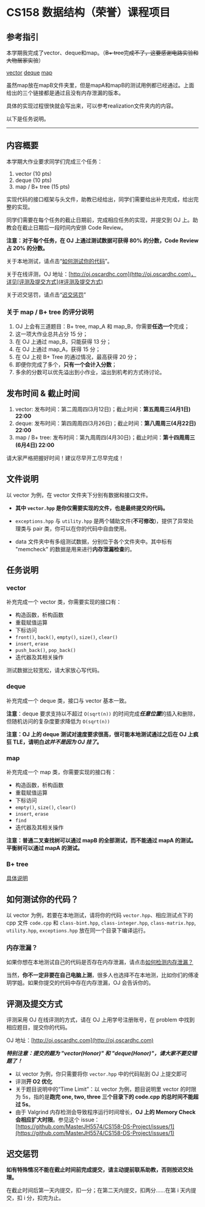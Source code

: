 # CS158 数据结构（荣誉）课程项目

## 参考指引

本学期我完成了vector、deque和map。（~~B+ tree完成不了，这要感谢电路实验和大物居家实验~~）

[vector](https://github.com/Victrid/CS158-DS-project/blob/master/vector/vector.hpp) [deque](https://github.com/Victrid/CS158-DS-project/blob/master/deque/deque.hpp) [map](https://github.com/Victrid/CS158-DS-project/blob/master/mapB/map.hpp)

虽然map放在mapB文件夹里，但是mapA和mapB的测试用例都已经通过。上面给出的三个链接都是通过且没有内存泄漏的版本。

具体的实现过程很快就会写出来，可以参考realization文件夹内的内容。

以下是任务说明。

---

## 内容概要

本学期大作业要求同学们完成三个任务：

1. vector (10 pts)
2. deque (10 pts)
3. map / B+ tree (15 pts)

实现代码的接口框架与头文件，助教已经给出，同学们需要给出补充完成，给出完整的实现。

同学们需要在每个任务的截止日期前，完成相应任务的实现，并提交到 OJ 上。助教会在截止日期后一段时间内安排 Code Review。

**注意：对于每个任务，在 OJ 上通过测试数据可获得 80% 的分数，Code Review 占 20% 的分数。**

关于本地测试，请点击“[如何测试你的代码](#如何测试你的代码)”。

关于在线评测，OJ 地址：[http://oj.oscardhc.com](http://oj.oscardhc.com)，详见[评测及提交方式](#评测及提交方式)

关于迟交惩罚，请点击“[迟交惩罚](#迟交惩罚)”

### 关于 map / B+ tree 的评分说明

1. OJ 上会有三道题目：B+ tree, map_A 和 map_B，你需要**任选一个**完成；
2. 这一项大作业总共占分 15 分；
3. 在 OJ 上通过 map_B，只能获得 13 分；
4. 在 OJ 上通过 map_A，获得 15 分；
5. 在 OJ 上视 B+ Tree 的通过情况，最高获得 20 分；
6. 即便你完成了多个，**只有一个会计入分数**；
7. 多余的分数可以优先溢出到小作业，溢出到机考的方式待讨论。

## 发布时间 & 截止时间

1. vector: 发布时间：第二周周四(3月12日)；截止时间：**第五周周三(4月1日)  22:00**
2. deque: 发布时间：第四周周四(3月26日)；截止时间：**第八周周三(4月22日)  22:00**
3. map / B+ tree: 发布时间：第九周周四(4月30日)；截止时间：**第十四周周三(6月4日) 22:00**

请大家严格把握好时间！建议尽早开工尽早完成！

## 文件说明

以 vector 为例，在 vector 文件夹下分别有数据和接口文件。

* **其中 `vector.hpp` 是你仅需要实现的文件，也是最终提交的代码。**

* `exceptions.hpp` 与 `utility.hpp` 是两个辅助文件(**不可修改**)，提供了异常处理类与 pair 类，你可以在你的代码中自由使用。
* data 文件夹中有多组测试数据，分别位于各个文件夹中。其中标有 "memcheck" 的数据是用来进行**内存泄漏检查**的。

## 任务说明

### vector

补充完成一个 vector 类，你需要实现的接口有：

* 构造函数，析构函数
* 重载赋值运算
* 下标访问
* `front()`, `back()`, `empty()`, `size()`, `clear()`
* `insert`, `erase`
* `push_back()`, `pop_back()`
* 迭代器及其相关操作

测试数据比较宽松，请大家放心写代码。

### deque

补充完成一个 deque 类，接口与 vector 基本一致。

**注意**：deque 要求支持以不超过 `O(sqrt(n))` 的时间完成***任意位置***的插入和删除，但随机访问的复杂度要求降低为 `O(sqrt(n))`

**注意：OJ 上的 deque 测试对速度要求很高，很可能本地测试通过之后在 OJ 上疯狂 TLE，请明白*这并不是因为 OJ 挂了*。** 

### map

补充完成一个 map 类，你需要实现的接口有：

* 构造函数，析构函数
* 重载赋值运算
* 下标访问
* `empty()`, `size()`, `clear()`
* `insert`, `erase`
* `find`
* 迭代器及其相关操作

**注意：普通二叉查找树可以通过 mapB 的全部测试，而不能通过 mapA 的测试。平衡树可以通过 mapA 的测试。**

### B+ tree

[具体说明](./B+Tree/readme.md)

## 如何测试你的代码？

以 vector 为例，若要在本地测试，请将你的代码 `vector.hpp`、相应测试点下的 cpp 文件 `code.cpp`  和 `class-bint.hpp`, `class-integer.hpp`, `class-matrix.hpp`, `utility.hpp`, `exceptions.hpp` 放在同一个目录下编译运行。

### 内存泄漏？

如果你想在本地测试自己的代码是否存在内存泄漏，请点击[如何检测内存泄漏？](https://github.com/MasterJH5574/CS158-DS-Project/blob/master/tutorials/detect-memory-leak/detect-memory-leak.md)

当然，**你不一定非要在自己电脑上测**，很多人也选择不在本地测，比如你们的傅凌玥学姐。如果你提交的代码中存在内存泄漏，OJ 会告诉你的。

## 评测及提交方式

评测采用 OJ 在线评测的方式，请在 OJ 上用学号注册账号，在 problem 中找到相应题目，提交你的代码。

OJ 地址：[http://oj.oscardhc.com](http://oj.oscardhc.com)

***特别注意：提交的题为 "vector(Honor)" 和 "deque(Honor)"，请大家不要交错题了！***

* 以 vector 为例，你只需要将你 `vector.hpp` 中的代码贴到 OJ 上提交即可
* 评测**开 O2 优化**
* 关于题目说明中的“Time Limit”：以 vector 为例，题目说明里 vector 的时限为 5s，指的是**跑完 one, two, three 三个目录下的 code.cpp 的总时间不能超过 5s**。
* 由于 Valgrind 内存检测会导致程序运行时间增长，**OJ 上的 Memory Check 会相应扩大时限**。参见这个 issue：[https://github.com/MasterJH5574/CS158-DS-Project/issues/1](https://github.com/MasterJH5574/CS158-DS-Project/issues/1)

## 迟交惩罚

**如有特殊情况不能在截止时间前完成提交，请主动提前联系助教，否则按迟交处理。**

在截止时间后第一天内提交，扣一分；在第二天内提交，扣两分……在第 i 天内提交，扣 i 分，扣完为止。